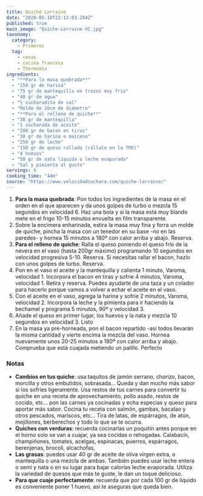 ```yaml
---
title: Quiché Lorraine
date: "2020-05-18T22:12:03.284Z"
published: true
main_image: "Quiche-Lorraine-VC.jpg"
taxonomy:
  category:
    - Primeros
  tag:
    - cenas
    - cocina francesa
    - Thermomix
ingredients:
  - "**Para la masa quebrada**"
  - "150 gr de harina"
  - "75 gr de mantequilla en trozos muy fría"
  - "40 gr de agua"
  - "½ cucharadita de sal"
  - "Molde de 26cm de diámetro"
  - "**Para el relleno de quiche**"
  - "30 gr de mantequilla"
  - "1 cucharada de aceite"
  - "200 gr de bacon en tiras"
  - "30 gr de harina o maicena"
  - "250 gr de leche"
  - "150 gr de queso rallado (rállalo en la TMX)"
  - "4 huevos"
  - "50 gr de nata líquida o leche evaporada"
  - "Sal y pimienta al gusto"
servings: 6
cooking_time: "44m"
source: "https://www.velocidadcuchara.com/quiche-lorraine/"
---
```


1. **Para la masa quebrada**: Pon todos los ingredientes de la masa en el orden en el que aparecen y da unos golpes de turbo o mezcla 15 segundos en velocidad 6. Haz una bola y si la masa está muy blando mete en el frigo 10-15 minutos envuelta en film transparente.
2. Sobre la encimera enharinada, estira la masa muy fina y forra un molde de quiche, pincha la masa con un tenedor en su base -no en las paredes- y hornea 15 minutos a 180º con calor arriba y abajo. Reserva.
3. **Para el relleno de quiche**: Ralla el queso poniendo el queso frío de la nevera en el vaso (hasta 200gr máximo) programando 10 segundos en velocidad progresiva 5-10. Reserva. Si necesitas rallar el bacon, hazlo con unos golpes de turbo. Reserva.
4. Pon en el vaso el aceite y la mantequilla y calienta 1 minuto, Varoma, velocidad 1. Incorpora el bacon en tiras y sofrie 4 minutos, Varoma, velocidad 1. Retira y reserva. Puedes ayudarte de una taza y un colador para hacerlo porque vamos a volver a echar el aceite en el vaso.
5. Con el aceite en el vaso, agrega la harina y sofrie 2 minutos, Varoma, velocidad 2.
Incorpora la leche y la pimienta para ir haciendo la bechamel y programa 5 minutos, 90º y velocidad 3.
6. Añade el queso en primer lugar, los huevos y la nata y mezcla 10 segundos en velocidad 3. Listo
7. En la masa ya pre-horneada, pon el bacon repartido -así todos llevarán la misma cantidad y vierte encima la mezcla del vaso. Hornea nuevamente unos 20-25 minutos a 180º con calor arriba y abajo. Comprueba que está cuajada metiendo un palillo. Perfecto

### Notas

- **Cambios en tus quiche**: usa taquitos de jamón serrano, chorizo, bacon, morcilla y otros embutidos, sobrasada... Queda y dan mucho más sabor si los sofríes ligeramente. Usa restos de tus carnes para convertir tu quiche en una receta de aprovechamiento, pollo asado, restos de cocido, etc... pon las carnes ya cocinadas y echa especias y queso para aportar más sabor. Cocina tu receta con salmón, gambas, bacalao y otros pescados, mariscos, etc... Tira de latas, de espárragos, de atún, mejillones, berberechos y todo lo que se te ocurra.
- **Quiches con verduras**: recuerda cocinarlas un poquitín antes porque en el horno solo se van a cuajar, ya sea cocidas o rehogadas. Calabacín, champiñones, tomates, acelgas, espinacas, puerros, espárragos, berenjenas, brocolí, alcachofas,
- **Las grasas**: puedes usar 40 gr de aceite de oliva virgen extra, o mantequilla o una mezcla de ambas. También puedes usar leche entera o semi y nata o en su lugar para bajar calorías leche evaporada. Utiliza la variedad de quesos que más te guste, le dan un toque delicioso.
- **Para que cuaje perfectamente**: recuerda que por cada 100 gr de líquido es conveniente poner 1 huevo, así te aseguras que queda bien.